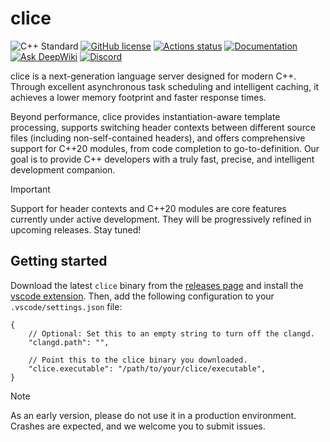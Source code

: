 <!-- Begin section: Overview -->

# clice

![C++ Standard](https://img.shields.io/badge/C++-23-blue.svg)
[![GitHub license](https://img.shields.io/github/license/clice-io/clice)](https://github.com/clice-io/clice/blob/main/LICENSE)
[![Actions status](https://github.com/clice-io/clice/workflows/CI/badge.svg)](https://github.com/clice-io/clice/actions)
[![Documentation](https://img.shields.io/badge/view-documentation-blue)](https://clice.io)
[![Ask DeepWiki](https://deepwiki.com/badge.svg)](https://deepwiki.com/clice-io/clice)
[![Discord](https://img.shields.io/badge/Discord-%235865F2.svg?logo=discord&logoColor=white)](https://discord.gg/PA3UxW2VA3)

clice is a next-generation language server designed for modern C++. Through excellent asynchronous task scheduling and intelligent caching, it achieves a lower memory footprint and faster response times.

Beyond performance, clice provides instantiation-aware template processing, supports switching header contexts between different source files (including non-self-contained headers), and offers comprehensive support for C++20 modules, from code completion to go-to-definition. Our goal is to provide C++ developers with a truly fast, precise, and intelligent development companion.

> [!IMPORTANT]
> Support for header contexts and C++20 modules are core features currently under active development. They will be progressively refined in upcoming releases. Stay tuned!

## Getting started

Download the latest `clice` binary from the [releases page](https://github.com/clice-io/clice/releases) and install the [vscode extension](https://marketplace.visualstudio.com/items?itemName=ykiko.clice-vscode). Then, add the following configuration to your `.vscode/settings.json` file:

```jsonc
{
    // Optional: Set this to an empty string to turn off the clangd.
    "clangd.path": "",

    // Point this to the clice binary you downloaded.
    "clice.executable": "/path/to/your/clice/executable",
}
```

> [!NOTE]
> As an early version, please do not use it in a production environment. Crashes are expected, and we welcome you to submit issues.
